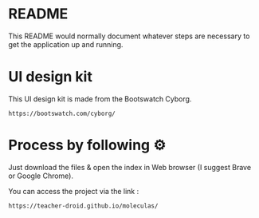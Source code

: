# README

This README would normally document whatever steps are necessary to get the application up and running.


# UI design kit

 This UI design kit is made from the Bootswatch Cyborg.

`https://bootswatch.com/cyborg/`

# Process by following ⚙️


Just download the files & open the index in Web browser (I suggest Brave or Google Chrome).


You can access the project via the link : 


`https://teacher-droid.github.io/moleculas/`
